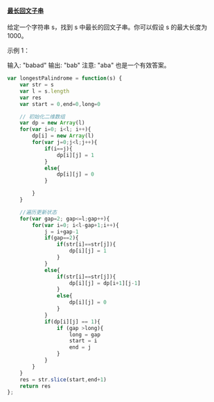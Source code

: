 #### [最长回文子串](https://leetcode-cn.com/problems/longest-palindromic-substring/)

给定一个字符串 s，找到 s 中最长的回文子串。你可以假设 s 的最大长度为 1000。

示例 1：

输入: "babad"
输出: "bab"
注意: "aba" 也是一个有效答案。

```javascript
var longestPalindrome = function(s) {
    var str = s
    var l = s.length
    var res
    var start = 0,end=0,long=0

    // 初始化二维数组
    var dp = new Array(l)
    for(var i=0; i<l; i++){
        dp[i] = new Array(l)
        for(var j=0;j<l;j++){
            if(i==j){
                dp[i][j] = 1
            }
            else{
                dp[i][j] = 0
            }

        }
    }

    //遍历更新状态
    for(var gap=2; gap<=l;gap++){
        for(var i=0; i<l-gap+1;i++){
            j = i+gap-1
            if(gap==2){
                if(str[i]==str[j]){
                    dp[i][j] = 1
                }
            }
            else{
                if(str[i]==str[j]){
                    dp[i][j] = dp[i+1][j-1]
                }
                else{
                    dp[i][j] = 0
                }
            }
            if(dp[i][j] == 1){
                if (gap >long){
                    long = gap
                    start = i
                    end = j
                }
            }
        }
    }
    res = str.slice(start,end+1)
    return res
};
```

